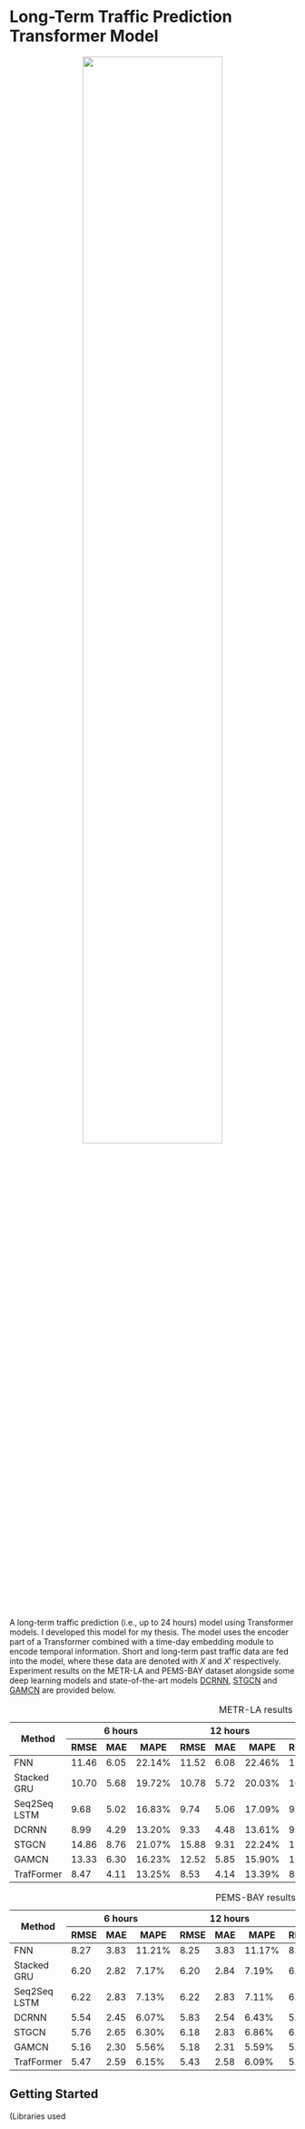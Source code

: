 # Long-Term Traffic Prediction Transformer Model 

<p align="center">
	<img src="https://github.com/david-tedjopurnomo/long_term_traffic_prediction/blob/main/figures/3-trafformer-1.png" width=70% height=70%>
</p>

A long-term traffic prediction (i.e., up to 24 hours) model using Transformer models. I developed this model for my thesis. The model uses the encoder part of a Transformer combined with a time-day embedding module to encode temporal information. Short and long-term past traffic data are fed into the model, where these data are denoted with $X$ and $X'$ respectively. Experiment results on the METR-LA and PEMS-BAY dataset alongside some deep learning models and state-of-the-art models [DCRNN](https://github.com/liyaguang/DCRNN), [STGCN](https://github.com/VeritasYin/STGCN_IJCAI-18) and [GAMCN](https://github.com/alvinzhaowei/GAMCN) are provided below.

<table class="tg">
<caption>METR-LA results</caption>
<thead>
  <tr>
    <th class="tg-c3ow" rowspan="2">Method</th>
    <th class="tg-c3ow" colspan="3">6 hours</th>
    <th class="tg-c3ow" colspan="3">12 hours</th>
    <th class="tg-c3ow" colspan="3">18 hours</th>
    <th class="tg-c3ow" colspan="3">24 hours</th>
  </tr>
  <tr>
    <th class="tg-c3ow">RMSE</th>
    <th class="tg-c3ow">MAE</th>
    <th class="tg-c3ow">MAPE</th>
    <th class="tg-c3ow">RMSE</th>
    <th class="tg-c3ow">MAE</th>
    <th class="tg-c3ow">MAPE</th>
    <th class="tg-c3ow">RMSE</th>
    <th class="tg-c3ow">MAE</th>
    <th class="tg-c3ow">MAPE</th>
    <th class="tg-c3ow">RMSE</th>
    <th class="tg-c3ow">MAE</th>
    <th class="tg-c3ow">MAPE</th>
  </tr>
</thead>
<tbody>
  <tr>
    <td class="tg-c3ow">FNN</td>
    <td class="tg-c3ow">11.46</td>
    <td class="tg-c3ow">6.05</td>
    <td class="tg-c3ow">22.14%</td>
    <td class="tg-c3ow">11.52</td>
    <td class="tg-c3ow">6.08</td>
    <td class="tg-c3ow">22.46%</td>
    <td class="tg-c3ow">11.54</td>
    <td class="tg-c3ow">6.10</td>
    <td class="tg-c3ow">22.56%</td>
    <td class="tg-c3ow">11.46</td>
    <td class="tg-c3ow">6.09</td>
    <td class="tg-c3ow">22.36%</td>
  </tr>
  <tr>
    <td class="tg-c3ow">Stacked GRU</td>
    <td class="tg-c3ow">10.70</td>
    <td class="tg-c3ow">5.68</td>
    <td class="tg-c3ow">19.72%</td>
    <td class="tg-c3ow">10.78</td>
    <td class="tg-c3ow">5.72</td>
    <td class="tg-c3ow">20.03%</td>
    <td class="tg-c3ow">10.77</td>
    <td class="tg-c3ow">5.73</td>
    <td class="tg-c3ow">20.05%</td>
    <td class="tg-c3ow">10.69</td>
    <td class="tg-c3ow">5.71</td>
    <td class="tg-c3ow">19.78%</td>
  </tr>
  <tr>
    <td class="tg-c3ow">Seq2Seq LSTM</td>
    <td class="tg-c3ow">9.68</td>
    <td class="tg-c3ow">5.02</td>
    <td class="tg-c3ow">16.83%</td>
    <td class="tg-c3ow">9.74</td>
    <td class="tg-c3ow">5.06</td>
    <td class="tg-c3ow">17.09%</td>
    <td class="tg-c3ow">9.77</td>
    <td class="tg-c3ow">5.07</td>
    <td class="tg-c3ow">17.17%</td>
    <td class="tg-c3ow">9.72</td>
    <td class="tg-c3ow">5.06</td>
    <td class="tg-c3ow">17.05%</td>
  </tr>
  <tr>
    <td class="tg-c3ow">DCRNN</td>
    <td class="tg-c3ow">8.99</td>
    <td class="tg-c3ow">4.29</td>
    <td class="tg-7btt">13.20%</td>
    <td class="tg-c3ow">9.33</td>
    <td class="tg-c3ow">4.48</td>
    <td class="tg-c3ow">13.61%</td>
    <td class="tg-c3ow">9.66</td>
    <td class="tg-c3ow">4.64</td>
    <td class="tg-c3ow">13.98%</td>
    <td class="tg-c3ow">9.63</td>
    <td class="tg-c3ow">4.66</td>
    <td class="tg-c3ow">14.29%</td>
  </tr>
  <tr>
    <td class="tg-c3ow">STGCN</td>
    <td class="tg-c3ow">14.86</td>
    <td class="tg-c3ow">8.76</td>
    <td class="tg-c3ow">21.07%</td>
    <td class="tg-c3ow">15.88</td>
    <td class="tg-c3ow">9.31</td>
    <td class="tg-c3ow">22.24%</td>
    <td class="tg-c3ow">15.31</td>
    <td class="tg-c3ow">9.12</td>
    <td class="tg-c3ow">21.99%</td>
    <td class="tg-c3ow">13.60</td>
    <td class="tg-c3ow">7.83</td>
    <td class="tg-c3ow">21.29%</td>
  </tr>
  <tr>
    <td class="tg-c3ow">GAMCN</td>
    <td class="tg-c3ow">13.33</td>
    <td class="tg-c3ow">6.30</td>
    <td class="tg-c3ow">16.23%</td>
    <td class="tg-c3ow">12.52</td>
    <td class="tg-c3ow">5.85</td>
    <td class="tg-c3ow">15.90%</td>
    <td class="tg-c3ow">11.51</td>
    <td class="tg-c3ow">5.35</td>
    <td class="tg-c3ow">15.07%</td>
    <td class="tg-c3ow">9.61</td>
    <td class="tg-c3ow">4.60</td>
    <td class="tg-c3ow">13.84%</td>
  </tr>
  <tr>
    <td class="tg-7btt">TrafFormer</td>
    <td class="tg-7btt">8.47</td>
    <td class="tg-7btt">4.11</td>
    <td class="tg-c3ow">13.25%</td>
    <td class="tg-7btt">8.53</td>
    <td class="tg-7btt">4.14</td>
    <td class="tg-7btt">13.39%</td>
    <td class="tg-7btt">8.56</td>
    <td class="tg-7btt">4.16</td>
    <td class="tg-7btt">13.50%</td>
    <td class="tg-7btt">8.59</td>
    <td class="tg-7btt">4.18</td>
    <td class="tg-7btt">13.57%</td>
  </tr>
</tbody>
</table>

<table class="tg">
<caption>PEMS-BAY results</caption>
<thead>
  <tr>
    <th class="tg-c3ow" rowspan="2">Method</th>
    <th class="tg-c3ow" colspan="3">6 hours</th>
    <th class="tg-c3ow" colspan="3">12 hours</th>
    <th class="tg-c3ow" colspan="3">18 hours</th>
    <th class="tg-c3ow" colspan="3">24 hours</th>
  </tr>
  <tr>
    <th class="tg-c3ow">RMSE</th>
    <th class="tg-c3ow">MAE</th>
    <th class="tg-c3ow">MAPE</th>
    <th class="tg-c3ow">RMSE</th>
    <th class="tg-c3ow">MAE</th>
    <th class="tg-c3ow">MAPE</th>
    <th class="tg-c3ow">RMSE</th>
    <th class="tg-c3ow">MAE</th>
    <th class="tg-c3ow">MAPE</th>
    <th class="tg-c3ow">RMSE</th>
    <th class="tg-c3ow">MAE</th>
    <th class="tg-c3ow">MAPE</th>
  </tr>
</thead>
<tbody>
  <tr>
    <td class="tg-c3ow">FNN</td>
    <td class="tg-0pky">8.27</td>
    <td class="tg-0pky">3.83</td>
    <td class="tg-0pky">11.21%</td>
    <td class="tg-0pky">8.25</td>
    <td class="tg-0pky">3.83</td>
    <td class="tg-0pky">11.17%</td>
    <td class="tg-0pky">8.25</td>
    <td class="tg-0pky">3.83</td>
    <td class="tg-0pky">11.17%</td>
    <td class="tg-0pky">8.23</td>
    <td class="tg-0pky">3.84</td>
    <td class="tg-0pky">11.12%</td>
  </tr>
  <tr>
    <td class="tg-c3ow">Stacked GRU</td>
    <td class="tg-0pky">6.20</td>
    <td class="tg-0pky">2.82</td>
    <td class="tg-0pky">7.17%</td>
    <td class="tg-0pky">6.20</td>
    <td class="tg-0pky">2.84</td>
    <td class="tg-0pky">7.19%</td>
    <td class="tg-0pky">6.20</td>
    <td class="tg-0pky">2.84</td>
    <td class="tg-0pky">7.19%</td>
    <td class="tg-0pky">6.20</td>
    <td class="tg-0pky">2.86</td>
    <td class="tg-0pky">7.20%</td>
  </tr>
  <tr>
    <td class="tg-c3ow">Seq2Seq LSTM</td>
    <td class="tg-0pky">6.22</td>
    <td class="tg-0pky">2.83</td>
    <td class="tg-0pky">7.13%</td>
    <td class="tg-0pky">6.22</td>
    <td class="tg-0pky">2.83</td>
    <td class="tg-0pky">7.11%</td>
    <td class="tg-0pky">6.22</td>
    <td class="tg-0pky">2.83</td>
    <td class="tg-0pky">7.11%</td>
    <td class="tg-0pky">6.24</td>
    <td class="tg-0pky">2.85</td>
    <td class="tg-0pky">7.12%</td>
  </tr>
  <tr>
    <td class="tg-c3ow">DCRNN</td>
    <td class="tg-0pky">5.54</td>
    <td class="tg-0pky">2.45</td>
    <td class="tg-0pky">6.07%</td>
    <td class="tg-0pky">5.83</td>
    <td class="tg-0pky">2.54</td>
    <td class="tg-0pky">6.43%</td>
    <td class="tg-0pky">5.83</td>
    <td class="tg-0pky">2.54</td>
    <td class="tg-0pky">6.43%</td>
    <td class="tg-0pky">5.84</td>
    <td class="tg-0pky">2.58</td>
    <td class="tg-0pky">6.32%</td>
  </tr>
  <tr>
    <td class="tg-c3ow">STGCN</td>
    <td class="tg-0pky">5.76</td>
    <td class="tg-0pky">2.65</td>
    <td class="tg-0pky">6.30%</td>
    <td class="tg-0pky">6.18</td>
    <td class="tg-0pky">2.83</td>
    <td class="tg-0pky">6.86%</td>
    <td class="tg-0pky">6.18</td>
    <td class="tg-0pky">2.83</td>
    <td class="tg-0pky">6.86%</td>
    <td class="tg-0pky">6.81</td>
    <td class="tg-0pky">3.07</td>
    <td class="tg-0pky">7.8</td>
  </tr>
  <tr>
    <td class="tg-c3ow">GAMCN</td>
    <td class="tg-fymr">5.16</td>
    <td class="tg-fymr">2.30</td>
    <td class="tg-fymr">5.56%</td>
    <td class="tg-fymr">5.18</td>
    <td class="tg-fymr">2.31</td>
    <td class="tg-fymr">5.59%</td>
    <td class="tg-fymr">5.18</td>
    <td class="tg-fymr">2.31</td>
    <td class="tg-fymr">5.59%</td>
    <td class="tg-fymr">5.22</td>
    <td class="tg-fymr">2.34</td>
    <td class="tg-fymr">5.63%</td>
  </tr>
  <tr>
    <td class="tg-c3ow">TrafFormer</td>
    <td class="tg-0pky">5.47</td>
    <td class="tg-0pky">2.59</td>
    <td class="tg-0pky">6.15%</td>
    <td class="tg-0pky">5.43</td>
    <td class="tg-0pky">2.58</td>
    <td class="tg-0pky">6.09%</td>
    <td class="tg-0pky">5.43</td>
    <td class="tg-0pky">2.58</td>
    <td class="tg-0pky">6.09%</td>
    <td class="tg-0pky">5.46</td>
    <td class="tg-0pky">2.59</td>
    <td class="tg-0pky">6.14%</td>
  </tr>
</tbody>
</table>

## Getting Started

(Libraries used